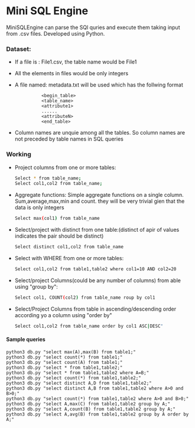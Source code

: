 # Mini SQL Engine

MiniSQLEngine can parse the SQl quries and execute them taking input from .csv files. Developed using Python.

### Dataset:

- If a file is : File1.csv, the table name would be File1
- All the elements in files would be only integers
- A file named: metadata.txt will be used which has the follwing format

                <begin_table>
                <table_name>
                <attribute1>
                ......
                <attributeN>
                <end_table>

- Column names are unquie among all the tables. So column names are not preceded by table names in SQL queries


### Working

* Project columns from one or more tables:
    ```sh
    Select * from table_name;
    Select col1,col2 from table_name;
    ```
* Aggregate functions: Simple aggregate functions on a single column. Sum,average,max,min and count. they will be very trivial gien that the data is only integers
    ```sh
    Select max(col1) from table_name
    ```
* Select/project with distinct from one table:(distinct of  apir of values indicates the pair should be distinct)
    ```sh
    Select distinct col1,col2 from table_name
    ```
* Select with WHERE from one or more tables:
    ```sh
    Select col1,col2 from table1,table2 where col1=10 AND col2=20
    ```
* Select/project Columns(could be any number of columns) from able using "group by":
    ```sh
    Select col1, COUNT(col2) from table_name roup by col1
    ```
* Select/Project Columns from table in ascending/descending order according yo a column using "order by"
    ```sh
    Select col1,col2 from table_name order by col1 ASC|DESC"
    ```
    
    
#### Sample queries

   
    python3 db.py "select max(A),max(B) from table1;"
    python3 db.py "select count(*) from table1;"
    python3 db.py "select count(A) from table1;"
    python3 db.py "select * from table1,table2;"
    python3 db.py "select * from table1,table2 where A=B;"
    python3 db.py "select count(*) from table1,table2;"
    python3 db.py "select distinct A,D from table1,table2;"
    python3 db.py "select distinct A,B from table1,table2 where A>0 and B>0;"
    python3 db.py "select count(*) from table1,table2 where A>0 and B>0;"
    python3 db.py "select A,max(C) from table1,table2 group by A;"
    python3 db.py "select A,count(B) from table1,table2 group by A;"
    python3 db.py "select A,avg(B) from table1,table2 group by A order by A;"
    
